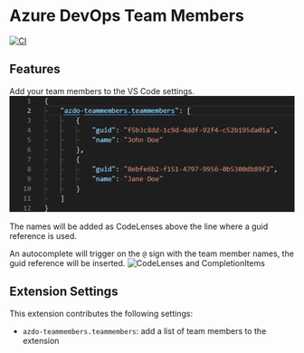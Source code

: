 # Azure DevOps Team Members

[![CI](https://github.com/rfverbruggen/azdo-teammembers/actions/workflows/ci.yml/badge.svg)](https://github.com/rfverbruggen/azdo-teammembers/actions/workflows/ci.yml)

## Features

Add your team members to the VS Code settings.
![Extension settings](https://github.com/rfverbruggen/azdo-teammembers/raw/master/images/extension_settings.png)

The names will be added as CodeLenses above the line where a guid reference is used.

An autocomplete will trigger on the `@` sign with the team member names, the guid reference will be inserted.
![CodeLenses and CompletionItems](https://github.com/rfverbruggen/azdo-teammembers/raw/master/images/images/codelenses_and_completionitems.png)

## Extension Settings

This extension contributes the following settings:

* `azdo-teammembers.teammembers`: add a list of team members to the extension
